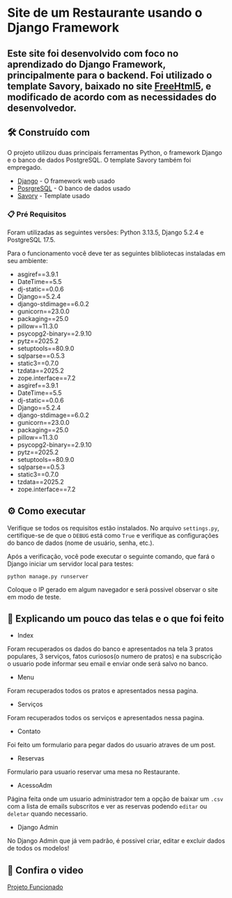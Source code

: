 # Site de um Restaurante usando o Django Framework
## Este site foi desenvolvido com foco no aprendizado do Django Framework, principalmente para o backend. Foi utilizado o template Savory, baixado no site [FreeHtml5](https://freehtml5.co/preview/?item=savory-free-website-template-for-restaurants-websites), e modificado de acordo com as necessidades do desenvolvedor.
## 🛠️ Construído com

O projeto utilizou duas principais ferramentas Python, o framework Django e o banco de dados PostgreSQL. O template Savory também foi empregado.

* [Django](https://www.djangoproject.com/) - O framework web usado
* [PosrgreSQL](https://www.postgresql.org/) - O banco de dados usado
* [Savory](https://freehtml5.co/preview/?item=savory-free-website-template-for-restaurants-websites) - Template usado

### 📋 Pré Requisitos
Foram utilizadas as seguintes versões: Python 3.13.5, Django 5.2.4 e PostgreSQL 17.5.

Para o funcionamento você deve ter as seguintes blibliotecas instaladas em seu ambiente:
* asgiref==3.9.1
* DateTime==5.5
* dj-static==0.0.6
* Django==5.2.4
* django-stdimage==6.0.2
* gunicorn==23.0.0
* packaging==25.0
* pillow==11.3.0
* psycopg2-binary==2.9.10
* pytz==2025.2
* setuptools==80.9.0
* sqlparse==0.5.3
* static3==0.7.0
* tzdata==2025.2
* zope.interface==7.2
* asgiref==3.9.1
* DateTime==5.5
* dj-static==0.0.6
* Django==5.2.4
* django-stdimage==6.0.2
* gunicorn==23.0.0
* packaging==25.0
* pillow==11.3.0
* psycopg2-binary==2.9.10
* pytz==2025.2
* setuptools==80.9.0
* sqlparse==0.5.3
* static3==0.7.0
* tzdata==2025.2
* zope.interface==7.2

## ⚙️ Como executar

Verifique se todos os requisitos estão instalados. No arquivo `settings.py`, certifique-se de que o `DEBUG` está como `True` e verifique as configurações do banco de dados (nome de usuário, senha, etc.).

Após a verificação, você pode executar o seguinte comando, que fará o Django iniciar um servidor local para testes:
```
python manage.py runserver
```
Coloque o IP gerado em algum navegador e será possivel observar o site em modo de teste.

## 📰 Explicando um pouco das telas e o que foi feito
* Index

Foram recuperados os dados do banco e apresentados na tela 3 pratos populares, 3 serviços, fatos curiosos(o numero de pratos) e na subscrição o usuario pode informar seu email e enviar onde será salvo no banco.

* Menu

Foram recuperados todos os pratos e apresentados nessa pagina.

* Serviços

Foram recuperados todos os serviços e apresentados nessa pagina.

* Contato

Foi feito um formulario para pegar dados do usuario atraves de um post.

* Reservas

Formulario para usuario reservar uma mesa no Restaurante.

* AcessoAdm

Página feita onde um usuario administrador tem a opção de baixar um `.csv` com a lista de emails subscritos e ver as reservas podendo `editar` ou `deletar` quando necessario.

* Django Admin

No Django Admin que já vem padrão, é possivel criar, editar e excluir dados de todos os modelos!

## 🎥 Confira o video

[Projeto Funcionado](https://www.youtube.com/watch?v=o-tWaSky4vk)
